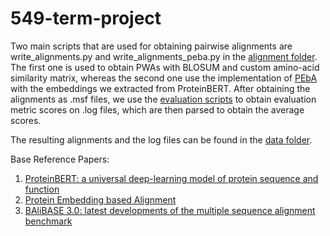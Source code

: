 # 549-term-project
Two main scripts that are used for obtaining pairwise alignments are write_alignments.py and write_alignments_peba.py in the [alignment folder](https://github.com/furkanakkurt1335/549-term-project/tree/main/alignment). The first one is used to obtain PWAs with BLOSUM and custom amino-acid similarity matrix, whereas the second one use the implementation of [PEbA](https://github.com/mgtools/PEbA) with the embeddings we extracted from ProteinBERT. After obtaining the alignments as .msf files, we use the [evaluation scripts](https://github.com/furkanakkurt1335/549-term-project/tree/main/alignment/evaluation_scripts) to obtain evaluation metric scores on .log files, which are then parsed to obtain the average scores.

The resulting alignments and the log files can be found in the [data folder](https://github.com/furkanakkurt1335/549-term-project/tree/main/alignment/data).
<!-- Fill for repo presentation -->
Base Reference Papers: 
1. [ProteinBERT: a universal deep-learning model of protein sequence and function](https://academic.oup.com/bioinformatics/article/38/8/2102/6502274)
2. [Protein Embedding based Alignment
](https://www.authorea.com/users/623259/articles/646069-protein-embedding-based-alignment)
3. [BAliBASE 3.0: latest developments of the multiple sequence alignment benchmark](https://pubmed.ncbi.nlm.nih.gov/16044462/)
